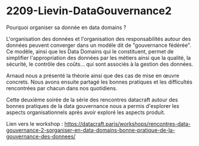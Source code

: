 # 2209-Lievin-DataGouvernance2

Pourquoi organiser sa donnée en data domains ?

L'organisation des données et l'organisation des responsabilités autour des données peuvent converger dans un modèle dit de "gouvernance fédérée". Ce modèle, ainsi que les Data Domains qui le constituent, permet de simplifier l'appropriation des données par les métiers ainsi que la qualité, la sécurité, le contrôle des coûts... qui sont associés à la gestion des données.

Arnaud nous a présenté la théorie ainsi que des cas de mise en œuvre concrets. Nous avons ensuite partagé les bonnes pratiques et les difficultés rencontrées par chacun dans nos quotidiens.

Cette deuxième soirée de la série des rencontres datacraft autour des bonnes pratiques de la data gouvernance nous a permis d'explorer les aspects organisationnels après avoir exploré les aspects produit.


Lien vers le workshop : https://datacraft.paris/workshops/rencontres-data-gouvernance-2-sorganiser-en-data-domains-bonne-pratique-de-la-gouvernance-des-donnees/
